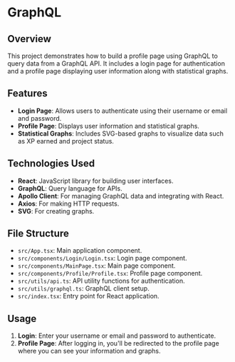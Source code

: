 # GraphQL

## Overview

This project demonstrates how to build a profile page using GraphQL to query data from a GraphQL API. It includes a login page for authentication and a profile page displaying user information along with statistical graphs.

## Features

- **Login Page**: Allows users to authenticate using their username or email and password.
- **Profile Page**: Displays user information and statistical graphs.
- **Statistical Graphs**: Includes SVG-based graphs to visualize data such as XP earned and project status.

## Technologies Used

- **React**: JavaScript library for building user interfaces.
- **GraphQL**: Query language for APIs.
- **Apollo Client**: For managing GraphQL data and integrating with React.
- **Axios**: For making HTTP requests.
- **SVG**: For creating graphs.

## File Structure

- `src/App.tsx`: Main application component.
- `src/components/Login/Login.tsx`: Login page component.
- `src/components/MainPage.tsx`: Main page component.
- `src/components/Profile/Profile.tsx`: Profile page component.
- `src/utils/api.ts`: API utility functions for authentication.
- `src/utils/graphql.ts`: GraphQL client setup.
- `src/index.tsx`: Entry point for React application.

## Usage

1. **Login**: Enter your username or email and password to authenticate.
2. **Profile Page**: After logging in, you'll be redirected to the profile page where you can see your information and graphs.

